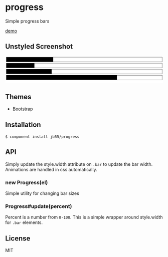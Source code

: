 # progress

  Simple progress bars
  
  [demo](jb55.github.com/progress)

## Unstyled Screenshot

  ![Unstyled](progress-unstyled.png)

## Themes

  - [Bootstrap](https://github.com/jb55/bootstrap-progress)

## Installation

    $ component install jb55/progress

## API

Simply update the style.width attribute on `.bar` to update the bar width.
Animations are handled in css automatically.

### new Progress(el)

Simple utility for changing bar sizes

### Progress#update(percent)

Percent is a number from `0-100`. This is a simple wrapper around style.width
for `.bar` elements.

## License

  MIT
